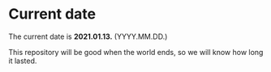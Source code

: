 # Current date

The current date is **2021.01.13.** (YYYY.MM.DD.)

This repository will be good when the world ends, so we will know how long it lasted.